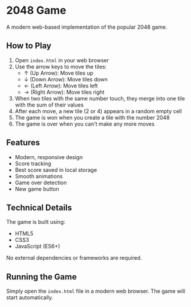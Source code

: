 # 2048 Game

A modern web-based implementation of the popular 2048 game.

## How to Play

1. Open `index.html` in your web browser
2. Use the arrow keys to move the tiles:
   - ↑ (Up Arrow): Move tiles up
   - ↓ (Down Arrow): Move tiles down
   - ← (Left Arrow): Move tiles left
   - → (Right Arrow): Move tiles right
3. When two tiles with the same number touch, they merge into one tile with the sum of their values
4. After each move, a new tile (2 or 4) appears in a random empty cell
5. The game is won when you create a tile with the number 2048
6. The game is over when you can't make any more moves

## Features

- Modern, responsive design
- Score tracking
- Best score saved in local storage
- Smooth animations
- Game over detection
- New game button

## Technical Details

The game is built using:
- HTML5
- CSS3
- JavaScript (ES6+)

No external dependencies or frameworks are required.

## Running the Game

Simply open the `index.html` file in a modern web browser. The game will start automatically. 